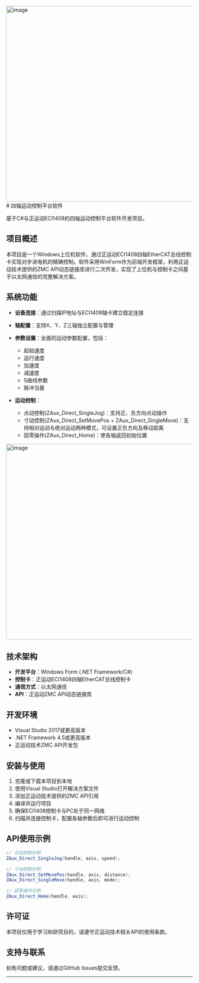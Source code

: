 <img width="646" height="527" alt="image" src="https://github.com/user-attachments/assets/3745b67d-46d7-4010-b3fd-6489c8f876ae" /># 四轴运动控制平台软件

基于C#与正运动ECI1408的四轴运动控制平台软件开发项目。

## 项目概述

本项目是一个Windows上位机软件，通过正运动ECI1408四轴EtherCAT总线控制卡实现对步进电机的精确控制。软件采用WinForm作为前端开发框架，利用正运动技术提供的ZMC API动态链接库进行二次开发，实现了上位机与控制卡之间基于以太网通信的完整解决方案。

## 系统功能

- **设备连接**：通过扫描IP地址与ECI1408轴卡建立稳定连接
- **轴配置**：支持X、Y、Z三轴独立配置与管理
- **参数设置**：全面的运动参数配置，包括：
  - 起始速度
  - 运行速度
  - 加速度
  - 减速度
  - S曲线参数
  - 脉冲当量


- **运动控制**：
  - 点动控制(ZAux_Direct_SingleJog)：支持正、负方向点动操作
  - 寸动控制(ZAux_Direct_SetMovePos + ZAux_Direct_SingleMove)：支持相对运动与绝对运动两种模式，可设置正负方向及移动距离
  - 回零操作(ZAux_Direct_Home)：使各轴返回初始位置
<img width="646" height="527" alt="image" src="https://github.com/user-attachments/assets/4a8a9bd2-c01a-4a34-a614-babdfccc5134" />

## 技术架构

- **开发平台**：Windows Form (.NET Framework/C#)
- **控制卡**：正运动ECI1408四轴EtherCAT总线控制卡
- **通信方式**：以太网通信
- **API**：正运动ZMC API动态链接库

## 开发环境

- Visual Studio 2017或更高版本
- .NET Framework 4.5或更高版本
- 正运动技术ZMC API开发包

## 安装与使用

1. 克隆或下载本项目到本地
2. 使用Visual Studio打开解决方案文件
3. 添加正运动技术提供的ZMC API引用
4. 编译并运行项目
5. 确保ECI1408控制卡与PC处于同一网络
6. 扫描并连接控制卡，配置各轴参数后即可进行运动控制



## API使用示例

```csharp
// 点动控制示例
ZAux_Direct_SingleJog(handle, axis, speed);

// 寸动控制示例
ZAux_Direct_SetMovePos(handle, axis, distance);
ZAux_Direct_SingleMove(handle, axis, mode);

// 回零操作示例
ZAux_Direct_Home(handle, axis);
```


## 许可证

本项目仅用于学习和研究目的，请遵守正运动技术相关API的使用条款。

## 支持与联系

如有问题或建议，请通过GitHub Issues提交反馈。

---

